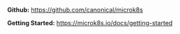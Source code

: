 **Github:** https://github.com/canonical/microk8s

**Getting Started:** https://microk8s.io/docs/getting-started
